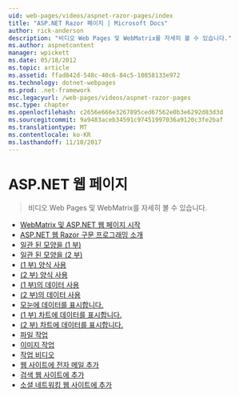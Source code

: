 ```yaml
---
uid: web-pages/videos/aspnet-razor-pages/index
title: "ASP.NET Razor 페이지 | Microsoft Docs"
author: rick-anderson
description: "비디오 Web Pages 및 WebMatrix를 자세히 볼 수 있습니다."
ms.author: aspnetcontent
manager: wpickett
ms.date: 05/18/2012
ms.topic: article
ms.assetid: ffad842d-548c-40c6-84c5-10858133e972
ms.technology: dotnet-webpages
ms.prod: .net-framework
msc.legacyurl: /web-pages/videos/aspnet-razor-pages
msc.type: chapter
ms.openlocfilehash: c2656e666e3267895ced67562e0b3e6292d83d3d
ms.sourcegitcommit: 9a9483aceb34591c97451997036a9120c3fe2baf
ms.translationtype: MT
ms.contentlocale: ko-KR
ms.lasthandoff: 11/10/2017
---
```

<a name="aspnet-web-pages"></a>ASP.NET 웹 페이지
=================
> 비디오 Web Pages 및 WebMatrix를 자세히 볼 수 있습니다.


- [WebMatrix 및 ASP.NET 웹 페이지 시작](getting-started-with-webmatrix-and-aspnet-web-pages.md)
- [ASP.NET 웹 Razor 구문 프로그래밍 소개](introduction-to-aspnet-web-programming-using-the-razor-syntax.md)
- [일관 된 모양을 (1 부)](creating-a-consistent-look-part-1.md)
- [일관 된 모양을 (2 부)](creating-a-consistent-look-part-2.md)
- [(1 부) 양식 사용](working-with-forms-part-1.md)
- [(2 부) 양식 사용](working-with-forms-part-2.md)
- [(1 부)의 데이터 사용](working-with-data-part-1.md)
- [(2 부)의 데이터 사용](working-with-data-part-2.md)
- [모눈에 데이터를 표시합니다.](displaying-data-in-a-grid.md)
- [(1 부) 차트에 데이터를 표시합니다.](displaying-data-in-a-chart-part-1.md)
- [(2 부) 차트에 데이터를 표시합니다.](displaying-data-in-a-chart-part-2.md)
- [파일 작업](working-with-files.md)
- [이미지 작업](working-with-images.md)
- [작업 비디오](working-with-video.md)
- [웹 사이트에 전자 메일 추가](adding-email-to-your-web-site.md)
- [검색 웹 사이트에 추가](adding-search-to-your-web-site.md)
- [소셜 네트워킹 웹 사이트에 추가](adding-social-networking-to-your-website.md)
